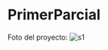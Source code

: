 # PrimerParcial
Foto del proyecto:
![s1](https://user-images.githubusercontent.com/51014165/112711256-3753d400-8e84-11eb-8a21-0f13635e5a5d.JPG)


